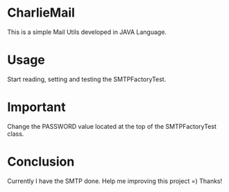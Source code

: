 CharlieMail
===========

This is a simple Mail Utils developed in JAVA Language. 

# Usage

Start reading, setting and testing the SMTPFactoryTest.

# Important

Change the PASSWORD value located at the top of the SMTPFactoryTest class.

# Conclusion

Currently I have the SMTP done. 
Help me improving this project =) 
Thanks!
